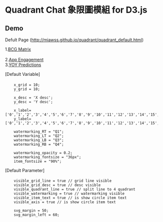 Quadrant Chat 象限圖模組 for D3.js
========

Demo
----

Defult Page
 (http://miawss.github.io/quadrant/quadrant_default.html)<br />  


1.[BCG Matrix](http://miawss.github.io/quadrant/demo_bcg_matrix.html)<br />  
2.[App Engagement](http://miawss.github.io/quadrant/demo_loyalty_app.html)<br /> 
3.[YOY Predictions](http://miawss.github.io/quadrant/demo_yoy.html)<br /> 

[Default Variable]
####

		x_grid = 10;
		y_grid = 10;

		x_desc = 'X desc';
		y_desc = 'Y desc';

		x_label=['0','1','2','3','4','5','6','7','8','9','10','11','12','13','14','15','16','17','18','19','20'],
		y_label=['0','1','2','3','4','5','6','7','8','9','10','11','12','13','14','15','16','17','18','19','20'],

		watermarking_RT = "Q1";
		watermarking_LT = "Q2";
		watermarking_LB = "Q3";
		watermarking_RB = "Q4";

		watermarking_opacity = 0.2;
		watermarking_fontsize = "36px";
		item_fontsize = "90%";

[Default Parameter]
####

		visible_grid_line = true // grid line visible
		visible_grid_desc = true // desc visible
		visible_quadrant_line = true // split line to 4 quadrant
		visible_watermarking = true // watermarking visible
		visible_item_text = true // is show circle item text
		visible_axis = true // is show circle item text 

		svg_margin = 50;
		svg_margin_left = 60;

